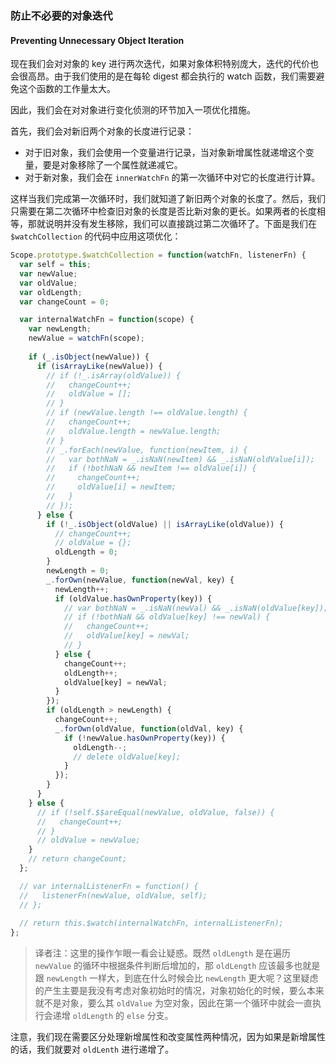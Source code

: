 ### 防止不必要的对象迭代
#### Preventing Unnecessary Object Iteration

现在我们会对对象的 key 进行两次迭代，如果对象体积特别庞大，迭代的代价也会很高昂。由于我们使用的是在每轮 digest 都会执行的 watch 函数，我们需要避免这个函数的工作量太大。

因此，我们会在对对象进行变化侦测的环节加入一项优化措施。

首先，我们会对新旧两个对象的长度进行记录：

- 对于旧对象，我们会使用一个变量进行记录，当对象新增属性就递增这个变量，要是对象移除了一个属性就递减它。
- 对于新对象，我们会在 `innerWatchFn` 的第一次循环中对它的长度进行计算。

这样当我们完成第一次循环时，我们就知道了新旧两个对象的长度了。然后，我们只需要在第二次循环中检查旧对象的长度是否比新对象的更长。如果两者的长度相等，那就说明并没有发生移除，我们可以直接跳过第二次循环了。下面是我们在 `$watchCollection` 的代码中应用这项优化：

```js
Scope.prototype.$watchCollection = function(watchFn, listenerFn) {
  var self = this;
  var newValue;
  var oldValue;
  var oldLength;
  var changeCount = 0;

  var internalWatchFn = function(scope) {
    var newLength;
    newValue = watchFn(scope);
  
    if (_.isObject(newValue)) {
      if (isArrayLike(newValue)) {
        // if (!_.isArray(oldValue)) {
        //   changeCount++;
        //   oldValue = [];
        // }
        // if (newValue.length !== oldValue.length) {
        //   changeCount++;
        //   oldValue.length = newValue.length;
        // }
        // _.forEach(newValue, function(newItem, i) {
        //   var bothNaN = _.isNaN(newItem) && _.isNaN(oldValue[i]);
        //   if (!bothNaN && newItem !== oldValue[i]) {
        //     changeCount++;
        //     oldValue[i] = newItem;
        //   }
        // });
      } else {
        if (!_.isObject(oldValue) || isArrayLike(oldValue)) {
          // changeCount++;
          // oldValue = {};
          oldLength = 0;
        }
        newLength = 0;
        _.forOwn(newValue, function(newVal, key) {
          newLength++;
          if (oldValue.hasOwnProperty(key)) {
            // var bothNaN = _.isNaN(newVal) && _.isNaN(oldValue[key]);
            // if (!bothNaN && oldValue[key] !== newVal) {
            //   changeCount++;
            //   oldValue[key] = newVal;
            // }
          } else {
            changeCount++;
            oldLength++;
            oldValue[key] = newVal;
          }
        });
        if (oldLength > newLength) {
          changeCount++;
          _.forOwn(oldValue, function(oldVal, key) {
            if (!newValue.hasOwnProperty(key)) {
              oldLength--;
              // delete oldValue[key];
            }
          });
        }
      }
    } else {
      // if (!self.$$areEqual(newValue, oldValue, false)) {
      //   changeCount++;
      // }
      // oldValue = newValue;
    }
    // return changeCount;
  };

  // var internalListenerFn = function() {
  //   listenerFn(newValue, oldValue, self);
  // };
  
  // return this.$watch(internalWatchFn, internalListenerFn);
};
```

> 译者注：这里的操作乍眼一看会让疑惑。既然 `oldLength` 是在遍历 `newValue` 的循环中根据条件判断后增加的，那 `oldLength` 应该最多也就是跟 `newLength` 一样大，到底在什么时候会比 `newLength` 更大呢？这里疑虑的产生主要是我没有考虑对象初始时的情况，对象初始化的时候，要么本来就不是对象，要么其 `oldValue` 为空对象，因此在第一个循环中就会一直执行会递增 `oldLength` 的 `else` 分支。

注意，我们现在需要区分处理新增属性和改变属性两种情况，因为如果是新增属性的话，我们就要对 `oldLenth` 进行递增了。